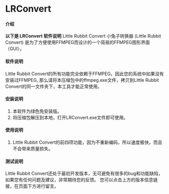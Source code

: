 # LRConvert

#### 介绍
**以下是 LRConvert 软件说明**
Little Rubbit Convert 小兔子转换器 (Little Rubbit Convert) 是为了方便使用FFMPEG而设计的一个简易的FFMPEG图形界面（GUI）。


#### 软件说明
Little Rubbit Convert的所有功能完全依赖于FFMPEG。因此您的系统中如果没有安装过FFMPEG,
那么请将本压缩包中的ffmpeg.exe文件，拷贝到Little Rubbit Convert的同一文件夹下，本工具才能正常使用。


#### 安装说明

1.  本软件为绿色免安装版。
2.  将压缩包解压到本地，打开LRConvert.exe文件即可使用。


#### 使用说明

1.  Little Rubbit Convert的前四项功能，因为不重新编码，所以速度极快，而且不会带来质量损失。


#### 测试说明

Little Rubbit Convert还处于最初开发版本，无可避免有很多的bug和功能缺陷，
如果您有任何问题及建议，非常期待您的反馈。
您可以点击上方的版本信息链接，在页面下方进行留言。


